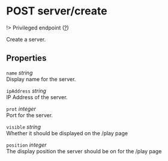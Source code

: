# <span class="badge badge-light">POST</span> <span class="badge badge-light">server/create</span>

!> Privileged endpoint ([?](privileged.md))

Create a server.

## Properties

`name` *string*  
Display name for the server.

`ipAddress` *string*  
IP Address of the server.

`prot` *integer*  
Port for the server.

`visible` *string*  
Whether it should be displayed on the /play page

`position` *integer*  
The display position the server should be on for the /play page



